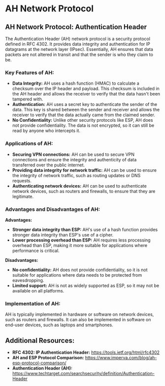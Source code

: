 # AH Network Protocol

## AH Network Protocol: Authentication Header

The Authentication Header (AH) network protocol is a security protocol defined in RFC 4302. It provides data integrity and authentication for IP datagrams at the network layer (IPsec). Essentially, AH ensures that data packets are not altered in transit and that the sender is who they claim to be.

### Key Features of AH:

* **Data Integrity:** AH uses a hash function (HMAC) to calculate a checksum over the IP header and payload. This checksum is included in the AH header and allows the receiver to verify that the data hasn't been tampered with.
* **Authentication:** AH uses a secret key to authenticate the sender of the data. This key is shared between the sender and receiver and allows the receiver to verify that the data actually came from the claimed sender.
* **No Confidentiality:** Unlike other security protocols like ESP, AH does not provide confidentiality. The data is not encrypted, so it can still be read by anyone who intercepts it.

### Applications of AH:

* **Securing VPN connections:** AH can be used to secure VPN connections and ensure the integrity and authenticity of data transferred over the public internet.
* **Providing data integrity for network traffic:** AH can be used to ensure the integrity of network traffic, such as routing updates or DNS requests.
* **Authenticating network devices:** AH can be used to authenticate network devices, such as routers and firewalls, to ensure that they are legitimate.

### Advantages and Disadvantages of AH:

**Advantages:**

* **Stronger data integrity than ESP:** AH's use of a hash function provides stronger data integrity than ESP's use of a cipher.
* **Lower processing overhead than ESP:** AH requires less processing overhead than ESP, making it more suitable for applications where performance is critical.

**Disadvantages:**

* **No confidentiality:** AH does not provide confidentiality, so it is not suitable for applications where data needs to be protected from eavesdropping.
* **Limited support:** AH is not as widely supported as ESP, so it may not be available on all platforms.

### Implementation of AH:

AH is typically implemented in hardware or software on network devices, such as routers and firewalls. It can also be implemented in software on end-user devices, such as laptops and smartphones.

## Additional Resources:

* **RFC 4302: IP Authentication Header:** https://tools.ietf.org/html/rfc4302
* **AH and ESP Protocol Comparison:** https://www.imperva.com/blog/ah-esp-protocol-comparison/
* **Authentication Header (AH):** https://www.techtarget.com/searchsecurity/definition/Authentication-Header
